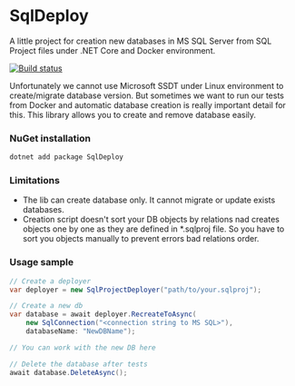 # SqlDeploy

A little project for creation new databases in MS SQL Server from SQL Project files under .NET Core and Docker environment.

[![Build status](https://ci.appveyor.com/api/projects/status/oi9nqy36rgj5b9se/branch/master?svg=true)](https://ci.appveyor.com/project/raidenyn/sqldeploy/branch/master)

Unfortunately we cannot use Microsoft SSDT under Linux environment to create/migrate database version. But sometimes we want to run our tests from Docker and automatic database creation is really important detail for this. This library allows you to create and remove database easily.

### NuGet installation
``` cmd
dotnet add package SqlDeploy
```

### Limitations
* The lib can create database only. It cannot migrate or update exists databases.
* Creation script doesn't sort your DB objects by relations nad creates objects one by one as they are defined in *.sqlproj file. So you have to sort you objects manually to prevent errors bad relations order.

### Usage sample

``` cs
// Create a deployer
var deployer = new SqlProjectDeployer("path/to/your.sqlproj");

// Create a new db
var database = await deployer.RecreateToAsync(
    new SqlConnection("<connection string to MS SQL>"), 
    databaseName: "NewDBName");

// You can work with the new DB here

// Delete the database after tests
await database.DeleteAsync();
```


